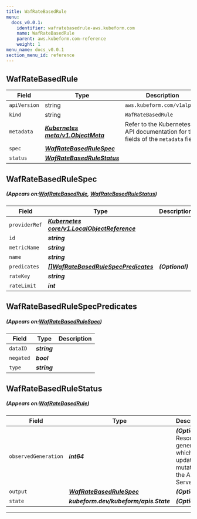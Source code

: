 ```yaml
---
title: WafRateBasedRule
menu:
  docs_v0.0.1:
    identifier: wafratebasedrule-aws.kubeform.com
    name: WafRateBasedRule
    parent: aws.kubeform.com-reference
    weight: 1
menu_name: docs_v0.0.1
section_menu_id: reference
---
```


## WafRateBasedRule
| Field | Type | Description |
| ------ | ----- | ----------- |
| `apiVersion` | string | `aws.kubeform.com/v1alpha1` |
|    `kind` | string | `WafRateBasedRule` |
| `metadata` | ***[Kubernetes meta/v1.ObjectMeta](https://kubernetes.io/docs/reference/generated/kubernetes-api/v1.13/#objectmeta-v1-meta)***|Refer to the Kubernetes API documentation for the fields of the `metadata` field.|
| `spec` | ***[WafRateBasedRuleSpec](#WafRateBasedRuleSpec)***||
| `status` | ***[WafRateBasedRuleStatus](#WafRateBasedRuleStatus)***||
## WafRateBasedRuleSpec
##### (Appears on:[WafRateBasedRule](#WafRateBasedRule), [WafRateBasedRuleStatus](#WafRateBasedRuleStatus))
| Field | Type | Description |
| ------ | ----- | ----------- |
| `providerRef` | ***[Kubernetes core/v1.LocalObjectReference](https://kubernetes.io/docs/reference/generated/kubernetes-api/v1.13/#localobjectreference-v1-core)***||
| `id` | ***string***||
| `metricName` | ***string***||
| `name` | ***string***||
| `predicates` | ***[[]WafRateBasedRuleSpecPredicates](#WafRateBasedRuleSpecPredicates)***| ***(Optional)*** |
| `rateKey` | ***string***||
| `rateLimit` | ***int***||
## WafRateBasedRuleSpecPredicates
##### (Appears on:[WafRateBasedRuleSpec](#WafRateBasedRuleSpec))
| Field | Type | Description |
| ------ | ----- | ----------- |
| `dataID` | ***string***||
| `negated` | ***bool***||
| `type` | ***string***||
## WafRateBasedRuleStatus
##### (Appears on:[WafRateBasedRule](#WafRateBasedRule))
| Field | Type | Description |
| ------ | ----- | ----------- |
| `observedGeneration` | ***int64***| ***(Optional)*** Resource generation, which is updated on mutation by the API Server.|
| `output` | ***[WafRateBasedRuleSpec](#WafRateBasedRuleSpec)***| ***(Optional)*** |
| `state` | ***kubeform.dev/kubeform/apis.State***| ***(Optional)*** |
---
